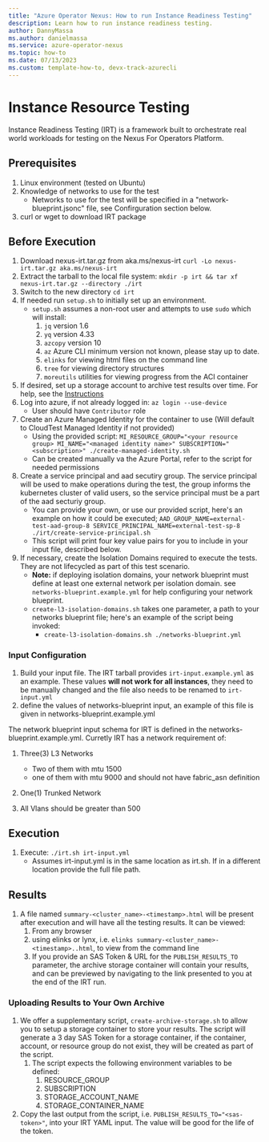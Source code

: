 ```yaml
---
title: "Azure Operator Nexus: How to run Instance Readiness Testing"
description: Learn how to run instance readiness testing.
author: DannyMassa
ms.author: danielmassa
ms.service: azure-operator-nexus
ms.topic: how-to
ms.date: 07/13/2023
ms.custom: template-how-to, devx-track-azurecli
---
```


# Instance Resource Testing

Instance Readiness Testing (IRT) is a framework built to orchestrate real world workloads for testing on the Nexus For Operators Platform.

## Prerequisites

1. Linux environment (tested on Ubuntu)
1. Knowledge of networks to use for the test
    * Networks to use for the test will be specified in a "network-blueprint.jsonc" file, see Confirguration section below.
1. curl or wget to download IRT package

## Before Execution

1. Download nexus-irt.tar.gz from aka.ms/nexus-irt `curl -Lo nexus-irt.tar.gz aka.ms/nexus-irt`
1. Extract the tarball to the local file system: `mkdir -p irt && tar xf nexus-irt.tar.gz --directory ./irt`
1. Switch to the new directory `cd irt`
1. If needed run `setup.sh` to initially set up an environment.
    * `setup.sh` assumes a non-root user and attempts to use `sudo` which will install:
        1. `jq` version 1.6
        1. `yq` version 4.33
        1. `azcopy` version 10
        1. `az` Azure CLI minimum version not known, please stay up to date.
        1. `elinks` for viewing html files on the command line
        1. `tree` for viewing directory structures
        1. `moreutils` utilities for viewing progress from the ACI container
1. If desired, set up a storage account to archive test results over time. For help, see the [Instructions](#uploading-results-to-your-own-archive)
1. Log into azure, if not already logged in: `az login --use-device`
    * User should have `Contributor` role
1. Create an Azure Managed Identity for the container to use (Will default to CloudTest Managed Identity if not provided)
    * Using the provided script: `MI_RESOURCE_GROUP="<your resource group> MI_NAME="<managed identity name>" SUBSCRIPTION="<subscription>" ./create-managed-identity.sh`
    * Can be created manually va the Azure Portal, refer to the script for needed permissions
1. Create a service principal and aad secutiry group. The service principal will be used to make operations during the test, the group informs the kubernetes cluster of valid users, so the service principal must be a part of the aad secturiy group.
    * You can provide your own, or use our provided script, here's an example on how it could be executed; `AAD_GROUP_NAME=external-test-aad-group-8 SERVICE_PRINCIPAL_NAME=external-test-sp-8 ./irt/create-service-principal.sh`
    * This script will print four key value pairs for you to include in your input file, described below.
1. If necessary, create the Isolation Domains required to execute the tests. They are not lifecycled as part of this test scenario.
   * **Note:** if deploying isolation domains, your network blueprint must define at least one external network per isolation domain. see `networks-blueprint.example.yml` for help configuring your network blueprint.
   * `create-l3-isolation-domains.sh` takes one parameter, a path to your networks blueprint file; here's an example of the script being invoked:
     * `create-l3-isolation-domains.sh ./networks-blueprint.yml`

### Input Configuration

1. Build your input file. The IRT tarball provides `irt-input.example.yml` as an example. These values **will not work for all instances**, they need to be manually changed and the file also needs to be renamed to `irt-input.yml`
1. define the values of networks-blueprint input, an example of this file is given in networks-blueprint.example.yml

The network blueprint input schema for IRT is defined in the networks-blueprint.example.yml. Curretly IRT has a network requirement of:

1. Three(3) L3 Networks

   * Two of them with mtu 1500
   * one of them with mtu 9000 and should not have fabric_asn definition

1. One(1) Trunked Network
1. All Vlans should be greater than 500

## Execution

1. Execute: `./irt.sh irt-input.yml`
    * Assumes irt-input.yml is in the same location as irt.sh. If in a different location provide the full file path.

## Results

1. A file named `summary-<cluster_name>-<timestamp>.html` will be present after execution and will have all the testing results. It can be viewed:
    1. From any browser
    1. using elinks or lynx, i.e. `elinks summary-<cluster_name>-<timestamp>..html`, to view from the command line
    1. If you provide an SAS Token & URL for the `PUBLISH_RESULTS_TO` parameter, the archive storage container will contain your results, and can be previewed by navigating to the link presented to you at the end of the IRT run.

### Uploading Results to Your Own Archive

1. We offer a supplementary script, `create-archive-storage.sh` to allow you to setup a storage container to store your results. The script will generate a 3 day SAS Token for a storage container, if the container, account, or resource group do not exist, they will be created as part of the script.
   1. The script expects the following environment variables to be defined:
      1. RESOURCE_GROUP
      1. SUBSCRIPTION
      1. STORAGE_ACCOUNT_NAME
      1. STORAGE_CONTAINER_NAME
1. Copy the last output from the script, i.e. `PUBLISH_RESULTS_TO="<sas-token>"`, into your IRT YAML input. The value will be good for the life of the token.
